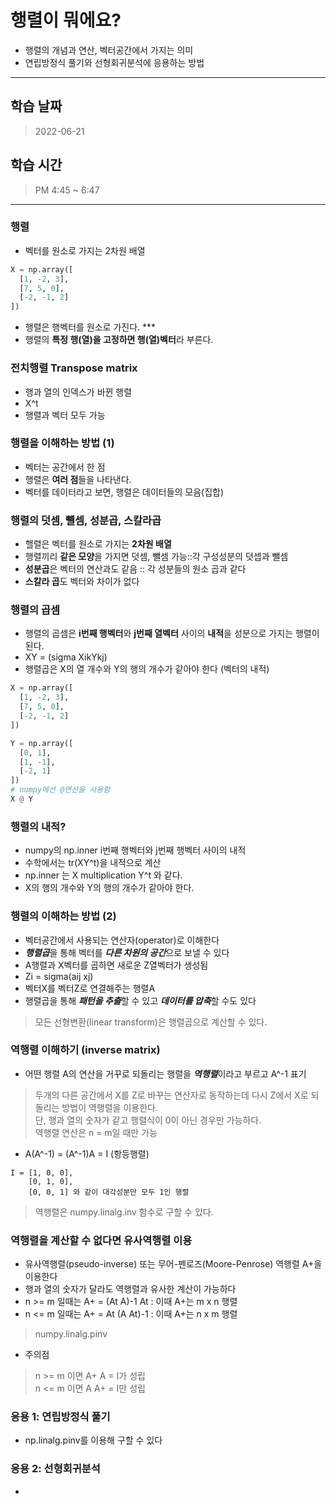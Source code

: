 # 행렬이 뭐에요?
- 행렬의 개념과 연산, 벡터공간에서 가지는 의미
- 연립방정식 풀기와 선형회귀분석에 응용하는 방법

---

## 학습 날짜
> 2022-06-21

## 학습 시간
> PM 4:45 ~ 6:47

---

### 행렬
- 벡터를 원소로 가지는 2차원 배열
```python
X = np.array([
  [1, -2, 3],
  [7, 5, 0],
  [-2, -1, 2]
])
```
- 행렬은 행벡터를 원소로 가진다. ***
- 행렬의 **특정 행(열)을 고정하면 행(열)벡터**라 부른다.

### 전치행렬 Transpose matrix
- 행과 열의 인덱스가 바뀐 행렬
- X^t
- 행렬과 벡터 모두 가능

### 행렬을 이해하는 방법 (1)
- 벡터는 공간에서 한 점
- 행렬은 **여러 점**들을 나타낸다.
- 벡터를 데이터라고 보면, 행렬은 데이터들의 모음(집합)

### 행렬의 덧셈, 뺼셈, 성분곱, 스칼라곱
- 핼렬은 벡터를 원소로 가지는 **2차원 배열**
- 행렬끼리 **같은 모양**을 가지면 덧셈, 뺄셈 가능::각 구성성분의 덧셉과 뺄셈
- **성분곱**은 벡터의 연산과도 같음 :: 각 성분들의 원소 곱과 같다
- **스칼라 곱**도 벡터와 차이가 없다

### 행렬의 곱셈
- 행렬의 곱셈은 **i번째 행벡터**와 **j번째 열벡터** 사이의 **내적**을 성분으로 가지는 행렬이 된다.
- XY = (sigma XikYkj)
- 행렬곱은 X의 열 개수와 Y의 행의 개수가 같아야 한다 (벡터의 내적)
```python
X = np.array([
  [1, -2, 3],
  [7, 5, 0],
  [-2, -1, 2]
])

Y = np.array([
  [0, 1],
  [1, -1],
  [-2, 1]
])
# numpy에선 @연산을 사용함
X @ Y
```
### 행렬의 내적?
- numpy의 np.inner i번째 행벡터와 j번째 행벡터 사이의 내적
- 수학에서는 tr(XY^t)을 내적으로 계산
- np.inner 는 X multiplication Y^t 와 같다.
- X의 행의 개수와 Y의 행의 개수가 같아야 한다.

### 행렬의 이해하는 방법 (2)
- 벡터공간에서 사용되는 연산자(operator)로 이해한다
- ***행렬곱***을 통해 벡터를 ***다른 차원의 공간***으로 보낼 수 있다
- A행렬과 X벡터를 곱하면 새로운 Z열벡터가 생성됨
- Zi = sigma(aij xj)
- 벡터X를 벡터Z로 연결해주는 행렬A
- 행렬곱을 통해 ***패턴을 추출***할 수 있고 ***데이터를 압축***할 수도 있다
> 모든 선형변환(linear transform)은 행렬곱으로 계산할 수 있다.

### 역행렬 이해하기 (inverse matrix)
- 어떤 행렬 A의 연산을 거꾸로 되돌리는 행렬을 ***역행렬***이라고 부르고 A^-1 표기
> 두개의 다른 공간에서 X를 Z로 바꾸는 연산자로 동작하는데 다시 Z에서 X로 되돌리는 방법이 역행렬을 이용한다.\
> 단, 행과 열의 숫자가 같고 행렬식이 0이 아닌 경우만 가능하다.\
> 역행렬 연산은 n = m일 때만 가능
- A(A^-1) = (A^-1)A = I (항등행렬)
```
I = [1, 0, 0],
    [0, 1, 0],
    [0, 0, 1] 와 같이 대각성분만 모두 1인 행렬
```
> 역행렬은 numpy.linalg.inv 함수로 구할 수 있다.

### 역행렬을 계산할 수 없다면 유사역행렬 이용
- 유사역행렬(pseudo-inverse) 또는 무어-펜로즈(Moore-Penrose) 역행렬 A+을 이용한다
- 행과 열의 숫자가 달라도 역행렬과 유사한 계산이 가능하다
- n >= m 일때는 A+ = (At A)-1 At : 이때 A+는 m x n 행렬
- n <= m 일때는 A+ = At (A At)-1 : 이때 A+는 n x m 행렬
> numpy.linalg.pinv
- 주의점
> n >= m 이면 A+ A = I가 성립\
> n <= m 이면 A A+ = I만 성립

### 응용 1: 연립방정식 풀기
- np.linalg.pinv를 이용해 구할 수 있다

### 응용 2: 선형회귀분석
- 
